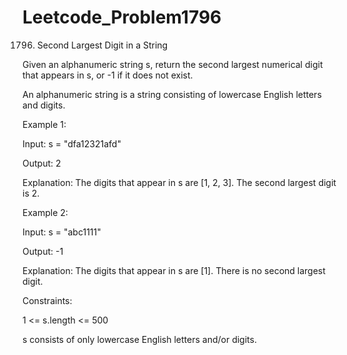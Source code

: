 # Leetcode_Problem1796



1796. Second Largest Digit in a String






Given an alphanumeric string s, return the second largest numerical digit that appears in s, or -1 if it does not exist.




An alphanumeric string is a string consisting of lowercase English letters and digits.

 

Example 1:




Input: s = "dfa12321afd"




Output: 2




Explanation: The digits that appear in s are [1, 2, 3]. The second largest digit is 2.




Example 2:




Input: s = "abc1111"




Output: -1




Explanation: The digits that appear in s are [1]. There is no second largest digit. 
 




Constraints:





1 <= s.length <= 500





s consists of only lowercase English letters and/or digits.
